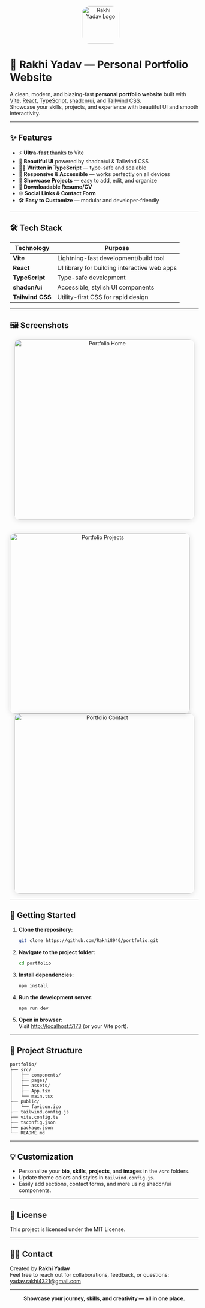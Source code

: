 <p align="center">
  <img src="https://avatars.githubusercontent.com/u/8940?v=4"
       alt="Rakhi Yadav Logo"
       width="100"
       height="100"
       style="border-radius: 20px; vertical-align: top;"/>
  &nbsp;&nbsp;&nbsp;&nbsp;
</p>

# 🚀 Rakhi Yadav — Personal Portfolio Website

A clean, modern, and blazing-fast **personal portfolio website** built with [Vite](https://vitejs.dev/), [React](https://react.dev/), [TypeScript](https://www.typescriptlang.org/), [shadcn/ui](https://ui.shadcn.com/), and [Tailwind CSS](https://tailwindcss.com/).  
Showcase your skills, projects, and experience with beautiful UI and smooth interactivity.

---

## ✨ Features

- ⚡ **Ultra-fast** thanks to Vite
- 🎨 **Beautiful UI** powered by shadcn/ui & Tailwind CSS
- 🧑‍💻 **Written in TypeScript** — type-safe and scalable
- 🌙 **Responsive & Accessible** — works perfectly on all devices
- 💼 **Showcase Projects** — easy to add, edit, and organize
- 📄 **Downloadable Resume/CV**
- 🌐 **Social Links & Contact Form**
- 🛠️ **Easy to Customize** — modular and developer-friendly

---

## 🛠️ Tech Stack

| Technology      | Purpose                                  |
|-----------------|------------------------------------------|
| **Vite**        | Lightning-fast development/build tool     |
| **React**       | UI library for building interactive web apps |
| **TypeScript**  | Type-safe development                    |
| **shadcn/ui**   | Accessible, stylish UI components        |
| **Tailwind CSS**| Utility-first CSS for rapid design       |

---

## 🖼️ Screenshots

<p align="center">
  <img src="images/portfolio-home.png" width="480" alt="Portfolio Home" style="border-radius: 14px; box-shadow: 0 2px 16px rgba(0,0,0,0.13); margin-bottom: 22px;"/>
</p>
<p align="center">
  <img src="images/portfolio-projects.png" width="480" alt="Portfolio Projects" style="border-radius: 14px; box-shadow: 0 2px 16px rgba(0,0,0,0.13); margin-right: 28px;"/>
  <img src="images/portfolio-contact.png" width="480" alt="Portfolio Contact" style="border-radius: 14px; box-shadow: 0 2px 16px rgba(0,0,0,0.13);"/>
</p>

---

## 🚦 Getting Started

1. **Clone the repository:**
   ```bash
   git clone https://github.com/Rakhi8940/portfolio.git
   ```
2. **Navigate to the project folder:**
   ```bash
   cd portfolio
   ```
3. **Install dependencies:**
   ```bash
   npm install
   ```
4. **Run the development server:**
   ```bash
   npm run dev
   ```
5. **Open in browser:**  
   Visit [http://localhost:5173](http://localhost:5173) (or your Vite port).

---

## 📁 Project Structure

```
portfolio/
├── src/
│   ├── components/
│   ├── pages/
│   ├── assets/
│   ├── App.tsx
│   └── main.tsx
├── public/
│   └── favicon.ico
├── tailwind.config.js
├── vite.config.ts
├── tsconfig.json
├── package.json
└── README.md
```

---

## 💡 Customization

- Personalize your **bio**, **skills**, **projects**, and **images** in the `/src` folders.
- Update theme colors and styles in `tailwind.config.js`.
- Easily add sections, contact forms, and more using shadcn/ui components.

---

## 📄 License

This project is licensed under the MIT License.

---

## 🙋‍♀️ Contact

Created by **Rakhi Yadav**  
Feel free to reach out for collaborations, feedback, or questions: [yadav.rakhi4321@gmail.com](mailto:yadav.rakhi4321@gmail.com)

---

<p align="center">
  <b>Showcase your journey, skills, and creativity — all in one place.</b>
</p>
